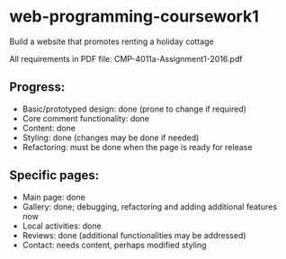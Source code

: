 # web-programming-coursework1
Build a website that promotes renting a holiday cottage

All requirements in PDF file: CMP-4011a-Assignment1-2016.pdf

Progress:
----------------------------------------------------------------
- Basic/prototyped design: done (prone to change if required)
- Core comment functionality: done
- Content: done
- Styling: done (changes may be done if needed)
- Refactoring: must be done when the page is ready for release

Specific pages:
----------------------------------------------------------------
- Main page: done
- Gallery: done; debugging, refactoring and adding additional features now
- Local activities: done
- Reviews: done (additional functionalities may be addressed)
- Contact: needs content, perhaps modified styling
